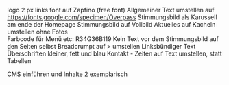 logo 2 px links
font auf Zapfino (free font)
Allgemeiner Text umstellen auf https://fonts.google.com/specimen/Overpass
Stimmungsbild als Karussell am ende der Homepage
Stimmungsbild auf Vollbild
Aktuelles auf Kacheln umstellen ohne Fotos  
Farbcode für Menü etc: R34G36B119
Kein Text vor dem Stimmungsbild auf den Seiten selbst
Breadcrumpt auf > umstellen
Linksbündiger Text
Überschriften kleiner, fett und blau
Kontakt - Zeiten auf Text umstellen, statt Tabellen

CMS einführen und Inhalte 2 exemplarisch
